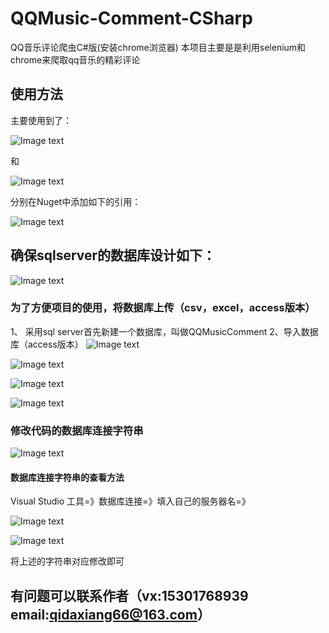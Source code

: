 # QQMusic-Comment-CSharp
QQ音乐评论爬虫C#版(安装chrome浏览器)
本项目主要是是利用selenium和chrome来爬取qq音乐的精彩评论
## 使用方法
主要使用到了：

![Image text](https://github.com/GaoHuaTJ/QQMusic-Comment-CSharp/blob/master/%E5%9B%BE%E7%89%87/%E5%91%BD%E5%90%8D%E7%A9%BA%E9%97%B4%E7%9A%84%E5%BC%95%E7%94%A8.jpg)

和

![Image text](https://github.com/GaoHuaTJ/QQMusic-Comment-CSharp/blob/master/%E5%9B%BE%E7%89%87/%E8%A7%A3%E6%9E%90%E5%99%A8%E5%91%BD%E5%90%8D%E7%A9%BA%E9%97%B4.jpg)

分别在Nuget中添加如下的引用：

![Image text](https://github.com/GaoHuaTJ/QQMusic-Comment-CSharp/blob/master/%E5%9B%BE%E7%89%87/nuget.jpg)



## 确保sqlserver的数据库设计如下：


![Image text](https://github.com/GaoHuaTJ/QQMusic-Comment-CSharp/blob/master/%E5%9B%BE%E7%89%87/%E6%95%B0%E6%8D%AE%E5%BA%93%E7%BB%93%E6%9E%84.jpg)

### 为了方便项目的使用，将数据库上传（csv，excel，access版本）
1、 采用sql server首先新建一个数据库，叫做QQMusicComment
2、导入数据库（access版本）
![Image text](https://github.com/GaoHuaTJ/QQMusic-Comment-CSharp/blob/master/%E5%9B%BE%E7%89%87/%E5%AF%BC%E5%85%A5%E6%95%B0%E6%8D%AE%E8%BF%87%E7%A8%8B.png)

![Image text](https://github.com/GaoHuaTJ/QQMusic-Comment-CSharp/blob/master/%E5%9B%BE%E7%89%87/%E9%80%89%E6%8B%A9%E5%AF%BC%E5%85%A5%E5%BC%95%E6%93%8E.png)

![Image text](https://github.com/GaoHuaTJ/QQMusic-Comment-CSharp/blob/master/%E5%9B%BE%E7%89%87/%E7%A1%AE%E8%AE%A4%E9%AA%8C%E8%AF%81%E6%96%B9%E5%BC%8F.png)

![Image text](https://github.com/GaoHuaTJ/QQMusic-Comment-CSharp/blob/master/%E5%9B%BE%E7%89%87/%E5%AF%BC%E5%85%A5%E6%88%90%E5%8A%9F.png)

### 修改代码的数据库连接字符串
![Image text](https://github.com/GaoHuaTJ/QQMusic-Comment-CSharp/blob/master/%E5%9B%BE%E7%89%87/%E4%BF%AE%E6%94%B9%E4%BB%A3%E7%A0%81%E7%9A%84%E6%95%B0%E6%8D%AE%E5%BA%93%E8%BF%9E%E6%8E%A5%E5%AD%97%E7%AC%A6%E4%B8%B2.png)

#### 数据库连接字符串的查看方法

 Visual Studio 工具=》数据库连接=》填入自己的服务器名=》
 
![Image text](https://github.com/GaoHuaTJ/QQMusic-Comment-CSharp/blob/master/%E5%9B%BE%E7%89%87/%E8%BF%9E%E6%8E%A5%E5%AD%97%E7%AC%A6%E4%B8%B2%E6%9F%A5%E7%9C%8B.png)

![Image text](https://github.com/GaoHuaTJ/QQMusic-Comment-CSharp/blob/master/%E5%9B%BE%E7%89%87/%E5%A4%8D%E5%88%B6%E8%BF%9E%E6%8E%A5%E5%AD%97%E7%AC%A6%E4%B8%B2.png)

将上述的字符串对应修改即可


## 有问题可以联系作者（vx:15301768939 email:qidaxiang66@163.com）
